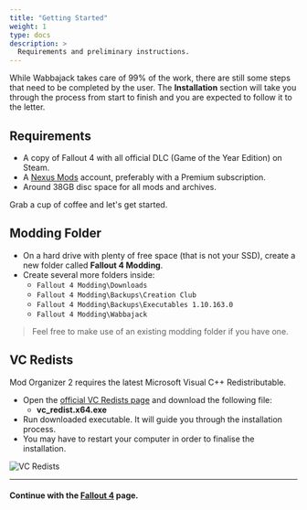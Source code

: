 ```yaml
---
title: "Getting Started"
weight: 1
type: docs
description: >
  Requirements and preliminary instructions.
---
```


While Wabbajack takes care of 99% of the work, there are still some steps that need to be completed by the user. The **Installation** section will take you through the process from start to finish and you are expected to follow it to the letter.

## Requirements

- A copy of Fallout 4 with all official DLC (Game of the Year Edition) on Steam.
- A [Nexus Mods](https://www.nexusmods.com/fallout4) account, preferably with a Premium subscription.
- Around 38GB disc space for all mods and archives.

Grab a cup of coffee and let's get started.

## Modding Folder

- On a hard drive with plenty of free space (that is not your SSD), create a new folder called **Fallout 4 Modding**.
- Create several more folders inside:
  - `Fallout 4 Modding\Downloads`
  - `Fallout 4 Modding\Backups\Creation Club`
  - `Fallout 4 Modding\Backups\Executables 1.10.163.0`
  - `Fallout 4 Modding\Wabbajack`

> Feel free to make use of an existing modding folder if you have one.

## VC Redists

Mod Organizer 2 requires the latest Microsoft Visual C++ Redistributable.

- Open the [official VC Redists page](https://support.microsoft.com/en-us/help/2977003/the-latest-supported-visual-c-downloads) and download the following file:
  - **vc_redist.x64.exe**
- Run downloaded executable. It will guide you through the installation process.
- You may have to restart your computer in order to finalise the installation.

![VC Redists](/Pictures/fallout/installation/vc-redists.png)

---

#### Continue with the [Fallout 4](https://thephoenixflavour.com/fallout/installation/fallout-4/) page.
